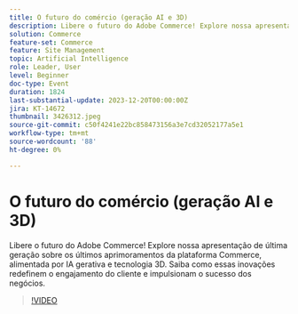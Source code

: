 ```yaml
---
title: O futuro do comércio (geração AI e 3D)
description: Libere o futuro do Adobe Commerce! Explore nossa apresentação de última geração sobre os últimos aprimoramentos da plataforma Commerce, alimentada por IA gerativa e tecnologia 3D. Saiba como essas inovações redefinem o engajamento do cliente e impulsionam o sucesso dos negócios.
solution: Commerce
feature-set: Commerce
feature: Site Management
topic: Artificial Intelligence
role: Leader, User
level: Beginner
doc-type: Event
duration: 1824
last-substantial-update: 2023-12-20T00:00:00Z
jira: KT-14672
thumbnail: 3426312.jpeg
source-git-commit: c50f4241e22bc858473156a3e7cd32052177a5e1
workflow-type: tm+mt
source-wordcount: '88'
ht-degree: 0%

---
```



# O futuro do comércio (geração AI e 3D)

Libere o futuro do Adobe Commerce! Explore nossa apresentação de última geração sobre os últimos aprimoramentos da plataforma Commerce, alimentada por IA gerativa e tecnologia 3D. Saiba como essas inovações redefinem o engajamento do cliente e impulsionam o sucesso dos negócios.

>[!VIDEO](https://video.tv.adobe.com/v/3426312/?learn=on)
